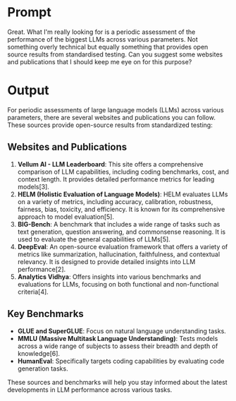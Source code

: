 # Prompt

Great. What I'm really looking for is a periodic assessment of the performance of the biggest LLMs across various parameters. Not something overly technical but equally something that provides open source results from standardised testing. Can you suggest some websites and publications that I should keep me eye on for this purpose?

# Output

For periodic assessments of large language models (LLMs) across various parameters, there are several websites and publications you can follow. These sources provide open-source results from standardized testing:

## Websites and Publications

1. **Vellum AI - LLM Leaderboard**: This site offers a comprehensive comparison of LLM capabilities, including coding benchmarks, cost, and context length. It provides detailed performance metrics for leading models\[3].
2. **HELM (Holistic Evaluation of Language Models)**: HELM evaluates LLMs on a variety of metrics, including accuracy, calibration, robustness, fairness, bias, toxicity, and efficiency. It is known for its comprehensive approach to model evaluation\[5].
3. **BIG-Bench**: A benchmark that includes a wide range of tasks such as text generation, question answering, and commonsense reasoning. It is used to evaluate the general capabilities of LLMs\[5].
4. **DeepEval**: An open-source evaluation framework that offers a variety of metrics like summarization, hallucination, faithfulness, and contextual relevancy. It is designed to provide detailed insights into LLM performance\[2].
5. **Analytics Vidhya**: Offers insights into various benchmarks and evaluations for LLMs, focusing on both functional and non-functional criteria\[4].

## Key Benchmarks

- **GLUE and SuperGLUE**: Focus on natural language understanding tasks.
- **MMLU (Massive Multitask Language Understanding)**: Tests models across a wide range of subjects to assess their breadth and depth of knowledge\[6].
- **HumanEval**: Specifically targets coding capabilities by evaluating code generation tasks.

These sources and benchmarks will help you stay informed about the latest developments in LLM performance across various tasks.
